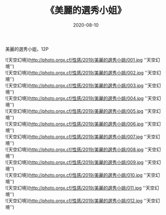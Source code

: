 ﻿---
layout: post
title:  《美麗的選秀小姐》
date:   2020-08-10
img: http://photo.orgx.cf/性感/2019/美麗的選秀小姐/000.jpg
tags: [美女, 性感, 泳衣]
---

美麗的選秀小姐，12P



![天空幻境](http://photo.orgx.cf/性感/2019/美麗的選秀小姐/001.jpg ''天空幻境'') <br>
![天空幻境](http://photo.orgx.cf/性感/2019/美麗的選秀小姐/002.jpg ''天空幻境'') <br>
![天空幻境](http://photo.orgx.cf/性感/2019/美麗的選秀小姐/003.jpg ''天空幻境'') <br>
![天空幻境](http://photo.orgx.cf/性感/2019/美麗的選秀小姐/004.jpg ''天空幻境'') <br>
![天空幻境](http://photo.orgx.cf/性感/2019/美麗的選秀小姐/005.jpg ''天空幻境'') <br>
![天空幻境](http://photo.orgx.cf/性感/2019/美麗的選秀小姐/006.jpg ''天空幻境'') <br>
![天空幻境](http://photo.orgx.cf/性感/2019/美麗的選秀小姐/007.jpg ''天空幻境'') <br>
![天空幻境](http://photo.orgx.cf/性感/2019/美麗的選秀小姐/008.jpg ''天空幻境'') <br>
![天空幻境](http://photo.orgx.cf/性感/2019/美麗的選秀小姐/009.jpg ''天空幻境'') <br>
![天空幻境](http://photo.orgx.cf/性感/2019/美麗的選秀小姐/010.jpg ''天空幻境'') <br>
![天空幻境](http://photo.orgx.cf/性感/2019/美麗的選秀小姐/011.jpg ''天空幻境'') <br>
![天空幻境](http://photo.orgx.cf/性感/2019/美麗的選秀小姐/012.jpg ''天空幻境'') <br>